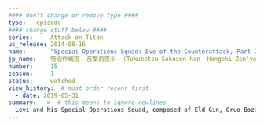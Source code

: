 ```yaml
---
#### don't change or remove type ####
type:   episode
#### change stuff below ####
series:     Attack on Titan
us_release: 2014-08-16 
name:       "Special Operations Squad: Eve of the Counterattack, Part 2"
jp_name:    特別作戦班 ―反撃前夜②― (Tokubetsu Sakusen-han -Hangeki Zen'ya (2)-)
number:     15
season:     1
status:     watched
view_history:  # must order recent first
  - date: 2019-05-31 
summary:   >- # this means to ignore newlines
  Levi and his Special Operations Squad, composed of Eld Gin, Oruo Bozad, Petra Rall and Günther Schultz, bring Eren to the old Scout Regiment headquarters, where Eren will learn to control his Titan powers under their watch. As Levi orders the castle to be cleaned, Petra assures Eren that Levi does care about the people under his command despite his rude and harsh demeanor. Meanwhile, Erwin and Miche Zacharius discuss the new recruits joining the Scout Regiment and how they must prove Eren's usefulness to Military Command within a month. Hange asks Eren to help her in her experiments with the two Titans they have captured, which she named Sawney and Beane. She has an obsession with Titans where she treats them like people despite the many times she puts herself in danger. It is revealed that the Titans need sunlight to survive and their bodies are disproportionately light despite their size. The next day, the Scout Regiment discover that Sawney and Beane have been killed. As Hange mourns for them, the Scout Regiment deduce that the culprit is a soldier who escaped using their omni-directional mobility gear, which makes them wonder who their true enemy is.
---
```


